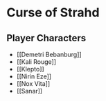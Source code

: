 # Curse of Strahd

## Player Characters

- [[Demetri Bebanburg]]
- [[Kali Rouge]]
- [[Klepto]]
- [[Nirin Eze]]
- [[Nox Vita]]
- [[Sanar]]


